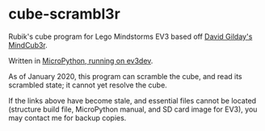 # cube-scrambl3r
Rubik's cube program for Lego Mindstorms EV3
based off [David Gilday's MindCub3r](https://www.mindcuber.com/mindcub3r/mindcub3r.html).

Written in [MicroPython, running on ev3dev](https://education.lego.com/en-us/support/mindstorms-ev3/python-for-ev3).

As of January 2020, this program can scramble the cube, and read its scrambled state; it cannot yet
resolve the cube.

If the links above have become stale, and essential files cannot be located (structure build file, 
MicroPython manual, and SD card image for EV3), you may contact me for backup copies.

<!-- https://drive.google.com/drive/u/0/folders/1jUdjHS22F1zwnxoQA3R3IfTaT3J7NjvH -->

